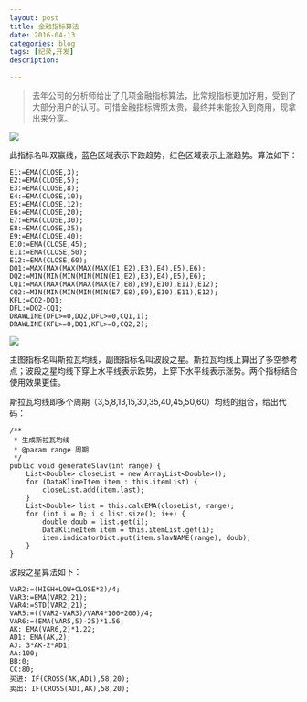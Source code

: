 ---layout: posttitle: 金融指标算法date: 2016-04-13categories: blogtags: [纪录,开发]description: ---> 去年公司的分析师给出了几项金融指标算法，比常规指标更加好用，受到了大部分用户的认可。可惜金融指标牌照太贵，最终并未能投入到商用，现拿出来分享。![](http://7xsv37.com1.z0.glb.clouddn.com/current3.jpg)此指标名叫双赢线，蓝色区域表示下跌趋势，红色区域表示上涨趋势。算法如下：	E1:=EMA(CLOSE,3);	E2:=EMA(CLOSE,5);	E3:=EMA(CLOSE,8);	E4:=EMA(CLOSE,10);	E5:=EMA(CLOSE,12);	E6:=EMA(CLOSE,20);	E7:=EMA(CLOSE,30);	E8:=EMA(CLOSE,35);	E9:=EMA(CLOSE,40);	E10:=EMA(CLOSE,45);	E11:=EMA(CLOSE,50);	E12:=EMA(CLOSE,60);	DQ1:=MAX(MAX(MAX(MAX(MAX(E1,E2),E3),E4),E5),E6);	DQ2:=MIN(MIN(MIN(MIN(MIN(E1,E2),E3),E4),E5),E6);	CQ1:=MAX(MAX(MAX(MAX(MAX(E7,E8),E9),E10),E11),E12);	CQ2:=MIN(MIN(MIN(MIN(MIN(E7,E8),E9),E10),E11),E12);	KFL:=CQ2-DQ1;	DFL:=DQ2-CQ1;	DRAWLINE(DFL>=0,DQ2,DFL>=0,CQ1,1);	DRAWLINE(KFL>=0,DQ1,KFL>=0,CQ2,2);![](http://7xsv37.com1.z0.glb.clouddn.com/current4.jpg)主图指标名叫斯拉瓦均线，副图指标名叫波段之星。斯拉瓦均线上算出了多空参考点；波段之星均线下穿上水平线表示跌势，上穿下水平线表示涨势。两个指标结合使用效果更佳。斯拉瓦均线即多个周期（3,5,8,13,15,30,35,40,45,50,60）均线的组合，给出代码：	/**	 * 生成斯拉瓦均线	 * @param range 周期	 */	public void generateSlav(int range) {		List<Double> closeList = new ArrayList<Double>();		for (DataKlineItem item : this.itemList) {			closeList.add(item.last);		}		List<Double> list = this.calcEMA(closeList, range);		for (int i = 0; i < list.size(); i++) {			double doub = list.get(i);			DataKlineItem item = this.itemList.get(i);			item.indicatorDict.put(item.slavNAME(range), doub);		}	}波段之星算法如下：	VAR2:=(HIGH+LOW+CLOSE*2)/4;	VAR3:=EMA(VAR2,21);	VAR4:=STD(VAR2,21);	VAR5:=((VAR2-VAR3)/VAR4*100+200)/4;	VAR6:=(EMA(VAR5,5)-25)*1.56;	AK: EMA(VAR6,2)*1.22;	AD1: EMA(AK,2);	AJ: 3*AK-2*AD1;	AA:100;	BB:0;	CC:80;	买进: IF(CROSS(AK,AD1),58,20);	卖出: IF(CROSS(AD1,AK),58,20);